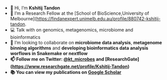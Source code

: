 - 👋 Hi, I’m <b>Kshitij Tandon</b>
- 👀 I’m a Research Fellow at the [School of BioScience,University of Melbourne](https://findanexpert.unimelb.edu.au/profile/880742-kshitij-tandon.
- :computer: Talk with on genomics, metagenomics, microbiome and bioinformatics 
- 💞️ I’m looking to collaborate on <b>microbiome data analysis</b>, <b>metagenome binning algorithms</b> and <b>developing bioinformatics data analysis worflows in <b>Snakemake or nextflow</b>
- 📫 Follow me on Twitter: [@kt_microbes](https://twitter.com/kt_microbes) and [ResearchGate] (https://www.researchgate.net/profile/Kshitij-Tandon)
- :books: You can view my publications on [Google Scholar](https://scholar.google.com/citations?user=99vbd9cAAAAJ&hl=en)
<!---
kshitijtandon/kshitijtandon is a ✨ special ✨ repository because its `README.md` (this file) appears on your GitHub profile.
You can click the Preview link to take a look at your changes.
--->
